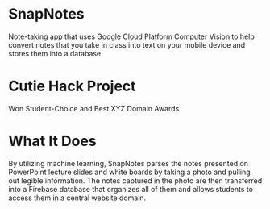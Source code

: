 # SnapNotes
Note-taking app that uses Google Cloud Platform Computer Vision to help convert notes that you take in class into text on your mobile device and stores them into a database
# Cutie Hack Project
Won Student-Choice and Best XYZ Domain Awards
# What It Does
By utilizing machine learning, SnapNotes parses the notes presented on PowerPoint lecture slides and white boards by taking a photo and pulling out legible information. The notes captured in the photo are then transferred into a Firebase database that organizes all of them and allows students to access them in a central website domain.
